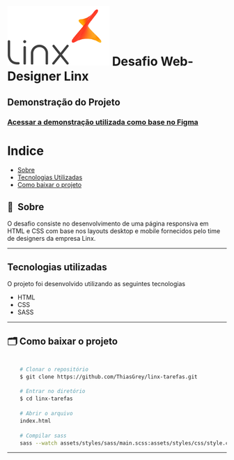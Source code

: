 <h1>
    <img src="./assets/img/logo-linx.png" />
    Desafio Web-Designer Linx
</h1>

## Demonstração do Projeto


<h3>
    <a href="https://www.figma.com/file/iR9UNO7MzXntlVqYyJPGsb/Testes-Webdesign-2021-(Candidato)">Acessar a demonstração utilizada como base no Figma</a>
<h3 >

# Indice

- [Sobre](#-sobre)
- [Tecnologias Utilizadas](#-tecnologias-utilizadas)
- [Como baixar o projeto](#-como-baixar-o-projeto)

## 🔖&nbsp; Sobre

O desafio consiste no desenvolvimento de uma página responsiva em HTML e CSS com base nos layouts desktop e mobile fornecidos pelo time de designers da empresa Linx.

---

##  Tecnologias utilizadas

O projeto foi desenvolvido utilizando as seguintes tecnologias

- HTML
- CSS
- SASS

---

## 🗂 Como baixar o projeto

```bash

    # Clonar o repositório
    $ git clone https://github.com/ThiasGrey/linx-tarefas.git

    # Entrar no diretório
    $ cd linx-tarefas

    # Abrir o arquivo
    index.html

    # Compilar sass
    sass --watch assets/styles/sass/main.scss:assets/styles/css/style.css
```

---

